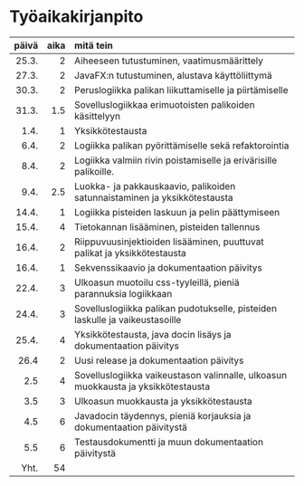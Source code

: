 # Työaikakirjanpito

| päivä | aika | mitä tein    |
| -----:| ---: | :----------- |
| 25.3. | 2    | Aiheeseen tutustuminen, vaatimusmäärittely |
| 27.3. | 2    | JavaFX:n tutustuminen, alustava käyttöliittymä |
| 30.3. | 2    | Peruslogiikka palikan liikuttamiselle ja piirtämiselle |
| 31.3. | 1.5  | Sovelluslogiikkaa erimuotoisten palikoiden käsittelyyn |
| 1.4. | 1  | Yksikkötestausta |
| 6.4. | 2 | Logiikka palikan pyörittämiselle sekä refaktorointia |
| 8.4. | 2 | Logiikka valmiin rivin poistamiselle ja erivärisille palikoille. |
| 9.4. | 2.5 | Luokka- ja pakkauskaavio, palikoiden satunnaistaminen ja yksikkötestausta |
| 14.4. | 1 | Logiikka pisteiden laskuun ja pelin päättymiseen |
| 15.4. | 4 | Tietokannan lisääminen, pisteiden tallennus |
| 16.4. | 2 | Riippuvuusinjektioiden lisääminen, puuttuvat palikat ja yksikkötestausta|
| 16.4. | 1 | Sekvenssikaavio ja dokumentaation päivitys |
| 22.4. | 3 | Ulkoasun muotoilu css-tyyleillä, pieniä parannuksia logiikkaan |
| 24.4. | 3 | Sovelluslogiikka palikan pudotukselle, pisteiden laskulle ja vaikeustasoille |
| 25.4. | 4 | Yksikkötestausta, java docin lisäys ja dokumentaation päivitys |
| 26.4 | 2 | Uusi release ja dokumentaation päivitys |
| 2.5 | 4 | Sovelluslogiikka vaikeustason valinnalle, ulkoasun muokkausta ja yksikkötestausta |
| 3.5 | 3 | Ulkoasun muokkausta ja yksikkötestausta |
| 4.5 | 6 | Javadocin täydennys, pieniä korjauksia ja dokumentaation päivitystä |
| 5.5 | 6 | Testausdokumentti ja muun dokumentaation päivitystä |
| Yht.  | 54 |  |
